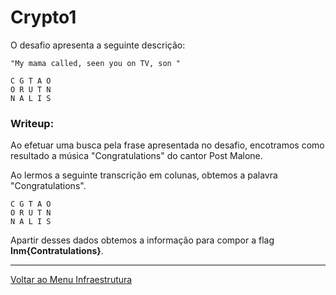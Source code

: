 # Crypto1

O desafio apresenta a seguinte descrição:

```
"My mama called, seen you on TV, son "

C G T A O
O R U T N
N A L I S
```

### Writeup:

Ao efetuar uma busca pela frase apresentada no desafio, encotramos como resultado a música "Congratulations" do cantor Post Malone.

Ao lermos a seguinte transcrição em colunas, obtemos a palavra "Congratulations".

```
C G T A O
O R U T N
N A L I S
```

Apartir desses dados obtemos a informação para compor a flag **Inm{Contratulations}**.

---

[Voltar ao Menu Infraestrutura](https://writeup.insidersec.io/infraestrutura)